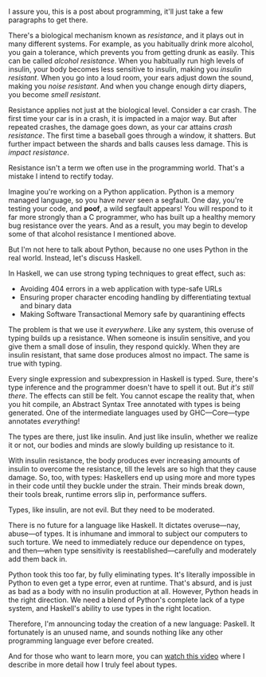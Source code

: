 I assure you, this is a post about programming, it'll just take a few
paragraphs to get there.

There's a biological mechanism known as _resistance_, and it plays out
in many different systems. For example, as you habitually drink more
alcohol, you gain a tolerance, which prevents you from getting drunk
as easily. This can be called *alcohol resistance*. When you
habitually run high levels of insulin, your body becomes less
sensitive to insulin, making you *insulin resistant*. When you go into
a loud room, your ears adjust down the sound, making you *noise
resistant*. And when you change enough dirty diapers, you become
*smell resistant*.

Resistance applies not just at the biological level. Consider a car
crash. The first time your car is in a crash, it is impacted in a
major way. But after repeated crashes, the damage goes down, as your
car attains *crash resistance*. The first time a baseball goes through
a window, it shatters. But further impact between the shards and balls
causes less damage. This is *impact resistance*.

Resistance isn't a term we often use in the programming world. That's
a mistake I intend to rectify today.

Imagine you're working on a Python application. Python is a memory
managed language, so you have _never_ seen a segfault. One day, you're
testing your code, and **poof**, a wild segfault appears! You will
respond to it far more strongly than a C programmer, who has built up
a healthy memory bug resistance over the years. And as a result, you
may begin to develop some of that alcohol resistance I mentioned
above.

But I'm not here to talk about Python, because no one uses Python in
the real world. Instead, let's discuss Haskell.

In Haskell, we can use strong typing techniques to great effect, such
as:

* Avoiding 404 errors in a web application with type-safe URLs
* Ensuring proper character encoding handling by differentiating
  textual and binary data
* Making Software Transactional Memory safe by quarantining effects

The problem is that we use it _everywhere_. Like any system, this
overuse of typing builds up a resistance. When someone is insulin
sensitive, and you give them a small dose of insulin, they respond
quickly. When they are insulin resistant, that same dose produces
almost no impact. The same is true with typing.

Every single expression and subexpression in Haskell is typed. Sure,
there's type inference and the programmer doesn't have to spell it
out. But _it's still there_. The effects can still be felt. You cannot
escape the reality that, when you hit compile, an Abstract Syntax Tree
annotated with types is being generated. One of the intermediate
languages used by GHC&mdash;Core&mdash;type annotates *everything*!

The types are there, just like insulin. And just like insulin, whether
we realize it or not, our bodies and minds are slowly building up
resistance to it.

With insulin resistance, the body produces ever increasing amounts of
insulin to overcome the resistance, till the levels are so high that
they cause damage. So, too, with types: Haskellers end up using more
and more types in their code until they buckle under the strain. Their
minds break down, their tools break, runtime errors slip in,
performance suffers.

Types, like insulin, are not evil. But they need to be moderated.

There is no future for a language like Haskell. It dictates
overuse&mdash;nay, abuse&mdash;of types. It is inhumane and immoral to
subject our computers to such torture. We need to immediately reduce
our dependence on types, and then&mdash;when type sensitivity is
reestablished&mdash;carefully and moderately add them back in.

Python took this too far, by fully eliminating types. It's literally
impossible in Python to even get a type error, even at runtime. That's
absurd, and is just as bad as a body with no insulin production at
all. However, Python heads in the right direction. We need a blend of
Python's complete lack of a type system, and Haskell's ability to use
types in the right location.

Therefore, I'm announcing today the creation of a new language:
Paskell. It fortunately is an unused name, and sounds nothing like any
other programming language ever before created.

And for those who want to learn more, you can [watch this
video](https://www.youtube.com/watch?v=dQw4w9WgXcQ) where I describe
in more detail how I truly feel about types.
